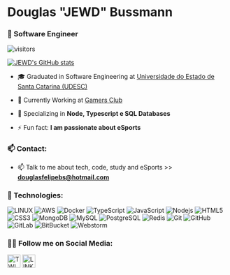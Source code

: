 <h1 align="left">Douglas "JEWD" Bussmann</h1>
<h3 align="left">👨 Software Engineer</h3>

![visitors](https://visitor-badge.glitch.me/badge?page_id=douglasfelipebs)

[![JEWD's GitHub stats](https://github-readme-stats.vercel.app/api?username=douglasfelipebs&theme=dark&layout=compact)](https://github.com/douglasfelipebs)

- 🎓 Graduated in Software Engineering at [Universidade do Estado de Santa Catarina (UDESC)](https://www.udesc.br)

- 🔭 Currently Working at [Gamers Club](https://gamersclub.gg)

- 🌱 Specializing in **Node, Typescript e SQL Databases**

- ⚡ Fun fact: **I am passionate about eSports**
  
  
<h3 align="left">📫 Contact:</h3>  

- 📫 Talk to me about tech, code, study and eSports >> **douglasfelipebs@hotmail.com**

<h3 align="left">📱 Technologies:</h3>

![LINUX](https://img.shields.io/badge/Linux-FCC624?style=flat-square&logo=linux&logoColor=black)
![AWS](https://img.shields.io/badge/Amazon_AWS-FF9900?style=flat-square&logo=amazonaws&logoColor=white)
![Docker](https://img.shields.io/badge/-Docker-2496ED?style=flat-square&logo=docker&logoColor=white)
![TypeScript](https://img.shields.io/badge/TypeScript-007ACC?style=flat-square&logo=typescript&logoColor=white)
![JavaScript](https://img.shields.io/badge/-JavaScript-black?style=flat-square&logo=javascript)
![Nodejs](https://img.shields.io/badge/-Nodejs-339933?style=flat-square&logo=Node.js&logoColor=white)
![HTML5](https://img.shields.io/badge/-HTML5-E34F26?style=flat-square&logo=html5&logoColor=white)
![CSS3](https://img.shields.io/badge/-CSS3-1572B6?style=flat-square&logo=css3)
![MongoDB](https://img.shields.io/badge/-MongoDB-black?style=flat-square&logo=mongodb)
![MySQL](https://img.shields.io/badge/-MySQL-4479A1?style=flat-square&logo=mysql&logoColor=white)
![PostgreSQL](https://img.shields.io/badge/-PostgreSQL-336791?style=flat-square&logo=postgresql&logoColor=white)
![Redis](https://img.shields.io/badge/redis-%23DD0031.svg?&style=flat-square&logo=redis&logoColor=white)
![Git](https://img.shields.io/badge/-Git-black?style=flat-square&logo=git)
![GitHub](https://img.shields.io/badge/-GitHub-181717?style=flat-square&logo=github)
![GitLab](https://img.shields.io/badge/-GitLab-181717?style=flat-square&logo=gitlab)
![BitBucket](https://img.shields.io/badge/-BitBucket-darkblue?style=flat-square&logo=bitbucket)
![Webstorm](https://img.shields.io/badge/WebStorm-000000?style=flat-square&logo=WebStorm&logoColor=white)

<h3 align="left">👨‍💻 Follow me on Social Media:</h3>
<p align="left">
<a href="https://twitter.com/douglasfelipebs" target="blank"><img align="center" src="https://img.icons8.com/fluent/48/000000/twitter.png" alt="TWITTER" height="30"  /></a>
<a href="https://www.linkedin.com/in/douglasfelipebs/" target="blank"><img align="center" src="https://img.icons8.com/fluent/48/000000/linkedin.png" alt="LINKEDIN" height="30"/></a>
</p>
